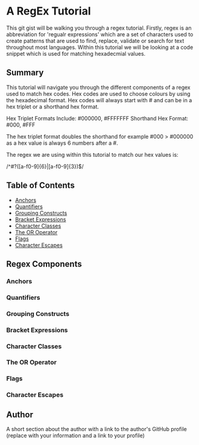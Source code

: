 # A RegEx Tutorial

This git gist will be walking you through a regex tutorial. Firstly, regex is an abbreviation for 'regualr expressions' which are a set of characters used to create patterns that are used to find, replace, validate or search for text throughout most languages. Within this tutorial we will be looking at a code snippet which is used for matching hexadecmial values.

## Summary

This tutorial will navigate you through the different components of a regex used to match hex codes. Hex codes are used to choose colours by using the hexadecimal format. Hex codes will always start with # and can be in a hex triplet or a shorthand hex format.

Hex Triplet Formats Include: #000000, #FFFFFFF
Shorthand Hex Format: #000, #FFF

The hex triplet format doubles the shorthand for example #000 > #000000 as a hex value is always 6 numbers after a #.

The regex we are using within this tutorial to match our hex values is:

/^#?([a-f0-9]{6}|[a-f0-9]{3})$/

## Table of Contents

- [Anchors](#anchors)
- [Quantifiers](#quantifiers)
- [Grouping Constructs](#grouping-constructs)
- [Bracket Expressions](#bracket-expressions)
- [Character Classes](#character-classes)
- [The OR Operator](#the-or-operator)
- [Flags](#flags)
- [Character Escapes](#character-escapes)

## Regex Components

### Anchors

### Quantifiers

### Grouping Constructs

### Bracket Expressions

### Character Classes

### The OR Operator

### Flags

### Character Escapes

## Author

A short section about the author with a link to the author's GitHub profile (replace with your information and a link to your profile)
